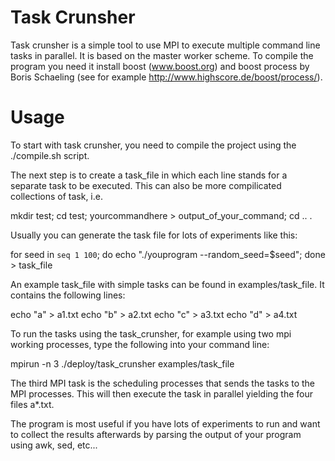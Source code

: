 Task Crunsher
=============

Task crunsher is a simple tool to use MPI to execute multiple command line tasks in parallel. It is based on the master worker scheme. To compile the program you need it install boost (www.boost.org) and boost process by Boris Schaeling (see for example http://www.highscore.de/boost/process/). 


Usage
=======
To start with task crunsher, you need to compile the project using the ./compile.sh script. 

The next step is to create a task_file in which each line stands for a separate task to be executed. 
This can also be more compilicated collections of task, i.e. 

mkdir test; cd test; yourcommandhere > output_of_your_command; cd .. .

Usually you can generate the task file for lots of experiments like this:

for seed in `seq 1 100`; do echo "./youprogram --random_seed=$seed"; done > task_file

An example task_file with simple tasks can be found in examples/task_file. 
It contains the following lines:

echo "a" > a1.txt
echo "b" > a2.txt
echo "c" > a3.txt
echo "d" > a4.txt

To run the tasks using the task_crunsher, for example using two mpi working processes, type the following into your command line:

mpirun -n 3 ./deploy/task_crunsher examples/task_file

The third MPI task is the scheduling processes that sends the tasks to the MPI processes.
This will then execute the task in parallel yielding the four files a*.txt.

The program is most useful if you have lots of experiments to run and want to collect the results afterwards by parsing the output of your program using awk, sed, etc...
